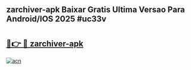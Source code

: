 ## zarchiver-apk Baixar Gratis Ultima Versao Para Android/IOS 2025 #uc33v

# <h2><a href="https://ainizakaria.my?title=zarchiver-apk&ref=20M">🔗👉 🔴 zarchiver-apk</a></h2>

[![acn](https://github.com/user-attachments/assets/0f9c940e-d8b0-45ae-aac7-cd30a18b3e1c)](https://ainizakaria.my?title=zarchiver-apk&ref=20M)

